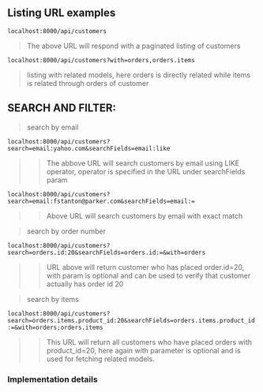 ## Listing URL examples

`localhost:8000/api/customers`
>The above URL will respond with a paginated listing of customers

`localhost:8000/api/customers?with=orders,orders.items`
>listing with related models, here orders is directly related while items is related through orders of customer

## SEARCH AND FILTER:

>search by email

`localhost:8000/api/customers?search=email:yahoo.com&searchFields=email:like`
>>The abbove URL will search customers by email using LIKE operator, operator is specified in the URL under searchFields param

`localhost:8000/api/customers?search=email:fstanton@parker.com&searchFields=email:=`
>> Above URL will search customers by email with exact match


>search by order number

`localhost:8000/api/customers?search=orders.id:20&searchFields=orders.id:=&with=orders`
>>URL above will return customer who has placed order.id=20, with param is optional and can be used to verify that customer actually has order id 20

>search by items

`localhost:8000/api/customers?search=orders.items.product_id:20&searchFields=orders.items.product_id:=&with=orders;orders.items`

>> This URL will return all customers who have placed orders with product_id=20, here again with parameter is optional and is used for fetching related models.


### Implementation details

